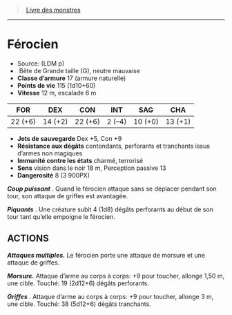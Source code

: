 ﻿> [Livre des monstres](tome_of_beasts.md)

---

# Férocien

- Source: (LDM p)
-  Bête de Grande taille (G), neutre mauvaise
- **Classe d’armure** 17 (armure naturelle)
- **Points de vie** 115 (1d10+60)
- **Vitesse** 12 m, escalade 6 m

|FOR|DEX|CON|INT|SAG|CHA|
|---|---|---|---|---|---|
|22 (+6)|14 (+2)|22 (+6)|2 (–4)|10 (+0)|13 (+1)|

- **Jets de sauvegarde** Dex +5, Con +9
- **Résistance aux dégâts** contondants, perforants et tranchants issus d’armes non magiques
- **Immunité contre les états** charmé, terrorisé
- **Sens** vision dans le noir 18 m, Perception passive 13
- **Dangerosité** 8 (3 900PX)

**_Coup puissant_** . Quand le férocien attaque sans se déplacer pendant son tour, son attaque de griffes est avantagée.

**_Piquants_** . Une créature subit 4 (1d8) dégâts perforants au début de son tour tant qu’elle empoigne le férocien.

## ACTIONS

**_Attaques multiples._** Le férocien porte une attaque de morsure et une attaque de griffes.

**_Morsure._** Attaque d’arme au corps à corps: +9 pour toucher, allonge 1,50 m, une cible. Touché: 19 (2d12+6) dégâts perforants.

**_Griffes_** . Attaque d’arme au corps à corps: +9 pour toucher, allonge 3 m, une cible. Touché: 38 (5d12+6) dégâts tranchants.

